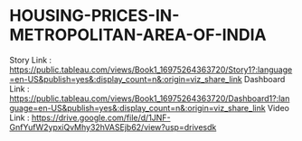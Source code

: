 # HOUSING-PRICES-IN-METROPOLITAN-AREA-OF-INDIA
Story Link : https://public.tableau.com/views/Book1_16975264363720/Story1?:language=en-US&publish=yes&:display_count=n&:origin=viz_share_link
Dashboard Link : https://public.tableau.com/views/Book1_16975264363720/Dashboard1?:language=en-US&publish=yes&:display_count=n&:origin=viz_share_link
Video Link : https://drive.google.com/file/d/1JNF-GnfYufW2ypxiQvMhy32hVASEjb62/view?usp=drivesdk
